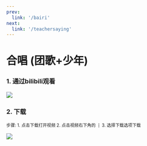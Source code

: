 ```yaml
---
prev: 
  link: '/bairi'
next: 
  link: '/teachersaying'
---
```

# 合唱 (团歌+少年)

### 1. 通过bilibili观看<Badge type="tip" text="推荐" vertical="top" /><Badge type="tip" text="一键三连" vertical="top" />

<a href="https://m.bilibili.com/video/BV1CW4y1D7ic" target="_blank"><img src="https://11busan.csy2022.tk/bilibili.png" /></a>

### 2. 下载<Badge type="tip" text="343.69MB" vertical="top" /><br>
<div style="font-size: 80%">步骤: 1. 点击下载打开视频 2. 点击视频右下角的<strong> ⋮ </strong>3. 选择下载选项下载</div>

<a href="https://d.kstore.space/download/4366/%E5%90%88%E5%94%B1.mp4" download="https://d.kstore.space/download/4366/%E5%90%88%E5%94%B1.mp4" type="application/octet-stream"> <img src="https://11busan.csy2022.tk/download.png" /> </a>